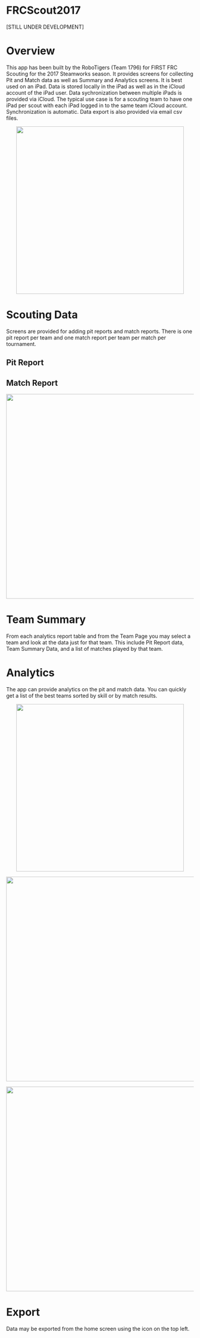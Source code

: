 # FRCScout2017

[STILL UNDER DEVELOPMENT]

# Overview

This app has been built by the RoboTigers (Team 1796) for FIRST FRC Scouting for the 2017 Steamworks season. It provides screens for collecting Pit and Match data as well as Summary and Analytics screens. It is best used on an iPad. Data is stored locally in the iPad as well as in the iCloud account of the iPad user. Data sychronization between multiple iPads is provided via iCloud. The typical use case is for a scouting team to have one iPad per scout with each iPad logged in to the same team iCloud account. Synchronization is automatic. Data export is also provided via email csv files.

<p align="center">
<img src="https://cloud.githubusercontent.com/assets/16652800/23657073/694051c8-030a-11e7-83da-2f2b8e42501f.png" align="center" height="450">
</p>

# Scouting Data

Screens are provided for adding pit reports and match reports. There is one pit report per team and one match report per team per match per tournament. 

## Pit Report

## Match Report

<p align="center">
<img src="https://cloud.githubusercontent.com/assets/16652800/23657091/75ed50ec-030a-11e7-870a-774caf4a74af.png" align="center" height="550">
</p>

# Team Summary

From each analytics report table and from the Team Page you may select a team and look at the data just for that team. This include Pit Report data, Team Summary Data, and a list of matches played by that team.


# Analytics

The app can provide analytics on the pit and match data. You can quickly get a list of the best teams sorted by skill or by match results.

<p align="center">
<img src="https://cloud.githubusercontent.com/assets/16652800/23657094/79a7110a-030a-11e7-9f57-7171ae82c0f7.png" align="center" height="450">
</p>

<p align="center">
<img src="https://cloud.githubusercontent.com/assets/16652800/23657635/0f019fca-030d-11e7-92eb-add3c63035d2.png" align="center" height="550">
</p>

<p align="center">
<img src="https://cloud.githubusercontent.com/assets/16652800/23657639/1205c502-030d-11e7-8f84-998c60c5b452.png" align="center" height="550">
</p>

# Export

Data may be exported from the home screen using the icon on the top left.


